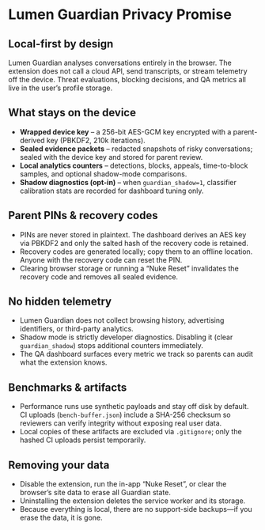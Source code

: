 # Lumen Guardian Privacy Promise

## Local-first by design
Lumen Guardian analyses conversations entirely in the browser. The extension does not call a cloud API, send transcripts, or stream telemetry off the device. Threat evaluations, blocking decisions, and QA metrics all live in the user’s profile storage.

## What stays on the device
- **Wrapped device key** – a 256-bit AES-GCM key encrypted with a parent-derived key (PBKDF2, 210k iterations).
- **Sealed evidence packets** – redacted snapshots of risky conversations; sealed with the device key and stored for parent review.
- **Local analytics counters** – detections, blocks, appeals, time-to-block samples, and optional shadow-mode comparisons.
- **Shadow diagnostics (opt-in)** – when `guardian_shadow=1`, classifier calibration stats are recorded for dashboard tuning only.

## Parent PINs & recovery codes
- PINs are never stored in plaintext. The dashboard derives an AES key via PBKDF2 and only the salted hash of the recovery code is retained.
- Recovery codes are generated locally; copy them to an offline location. Anyone with the recovery code can reset the PIN.
- Clearing browser storage or running a “Nuke Reset” invalidates the recovery code and removes all sealed evidence.

## No hidden telemetry
- Lumen Guardian does not collect browsing history, advertising identifiers, or third-party analytics.
- Shadow mode is strictly developer diagnostics. Disabling it (clear `guardian_shadow`) stops additional counters immediately.
- The QA dashboard surfaces every metric we track so parents can audit what the extension knows.

## Benchmarks & artifacts
- Performance runs use synthetic payloads and stay off disk by default. CI uploads (`bench-buffer.json`) include a SHA-256 checksum so reviewers can verify integrity without exposing real user data.
- Local copies of these artifacts are excluded via `.gitignore`; only the hashed CI uploads persist temporarily.

## Removing your data
- Disable the extension, run the in-app “Nuke Reset”, or clear the browser’s site data to erase all Guardian state.
- Uninstalling the extension deletes the service worker and its storage.
- Because everything is local, there are no support-side backups—if you erase the data, it is gone.
